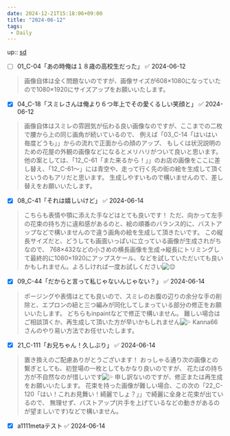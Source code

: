 ```yaml
---
date: 2024-12-21T15:18:06+09:00
title: "2024-06-12"
tags:
 - Daily
---
```

up:: [sd](../Bar/Stable%20Diffusion.md)
- [ ] 01_C-04「あの時俺は１８歳の高校生だった」 ✅ 2024-06-12

> 画像自体は全く問題ないのですが、画像サイズが608×1080になっていたので1080×1920にサイズアップをお願いいたします。

- [x] 04_C-18「スミレさんは俺より６つ年上でその愛くるしい笑顔と」 ✅ 2024-06-12

> 画像自体はスミレの雰囲気が伝わる良い画像なのですが、ここまでの二枚で腰から上の同じ画角が続いているので、 例えば「03_C-14「はいはい毎度どうも」」からの流れで正面からの顔のアップ、 もしくは状況説明のための花屋の外観の画像などになるとメリハリがついて良いと思います。 他の案としては、「12_C-61「また来るから！」」のお店の画像をここに差し替え、「12_C-61～」には青空や、走って行く先の街の絵を生成して頂くというのもアリだと思います。 生成しやすいもので構いませんので、差し替えをお願いいたします。

- [x] 08_C-41「それは嬉しいけど」 ✅ 2024-06-14

> こちらも表情や顎に添えた手などはとても良いです！ ただ、向かって左手の花束の持ち方に違和感があるのと、絵の順番のバランス的に、バストアップなどで構いませんので違う画角の絵を生成して頂きたいです。 この縦長サイズだと、どうしても画面いっぱいに立っている画像が生成されがちなので、 768×432などの小さめの横長画像を生成→縦長にトリミングして最終的に1080×1920にアップスケール、などを試していただいても良いかもしれません。よろしければ一度お試しください![😌](https://discord.com/assets/fc505bb0a9ea12951208.svg)

- [x] 09_C-44「だからと言って私じゃないんじゃない？」 ✅ 2024-06-14

> ポージングや表情はとても良いので、スミレのお腹の辺りの余分な手の削除と、エプロンの紐と三つ編みが同化してしまっている部分の修正をお願いいたします。 どちらもinpaintなどで修正で構いません。 難しい場合はご相談頂くか、再生成して頂いた方が早いかもしれません![💦](https://discord.com/assets/8bd39a7a414497e22e4d.svg) Kanna66さんのやり易い方法でお任せいたします。

- [x] 21_C-111「お兄ちゃん！久しぶり」 ✅ 2024-06-14

> 置き換えのご配慮ありがとうございます！ おっしゃる通り次の画像との繋ぎとしても、初登場の一枚としてもかなり良いのですが、 花たばの持ち方が不自然なのが惜しいです![💦](https://discord.com/assets/8bd39a7a414497e22e4d.svg) 申し訳ないのですが、修正または再生成をお願いいたします。 花束を持った画像が難しい場合、この次の「22_C-120「はい！これお見舞い！綺麗でしょ？」」で綺麗に全身と花束が出ているので、 無理せず、バストアップ(片手を上げているなどの動きがあるのが望ましいです)などで構いません。


- [x] a1111metaテスト ✅ 2024-06-14